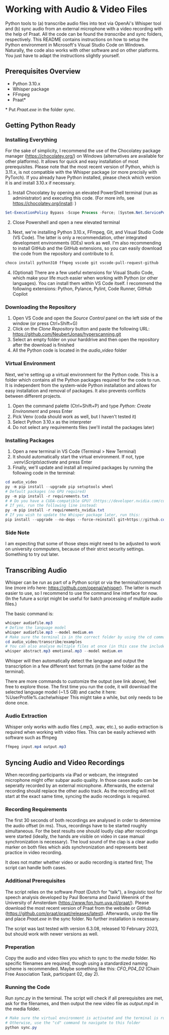 # Working with Audio & Video Files

Python tools to (a) transcribe audio files into text via OpenAi's Whisper tool and (b) sync audio from an external microphone with a video recording with the help of Praat. All the code can be found the _transcribe_ and _sync_ folders, respectively.
This README contains instructions on how to setup the Python environment in Microsoft's Visual Studio Code on Windows. Naturally, the code also works with other software and on other platforms. You just have to adapt the instructions slightly yourself.

## Prerequisites Overview

* Python 3.10.x
* Whisper package
* FFmpeg
* Praat*

\* Put _Praat.exe_ in the folder _sync_.

## Getting Python Ready

### Installing Everything

For the sake of simplicity, I recommend the use of the Chocolatey package manager (<https://chocolatey.org/>) on Windows (alternatives are available for other platforms). It allows for quick and easy installation of most prerequisites.
Please note that the most recent version of Python, which is 3.11.x, is not compatible with the Whisper package (or more precisily with PyTorch). If you already have Python installed, please check which version it is and install 3.10.x if necessary.

1. Install Chocolatey by opening an elevated PowerShell terminal (run as administrator) and executing this code. (For more info, see <https://chocolatey.org/install>: )

``` powershell
Set-ExecutionPolicy Bypass -Scope Process -Force; [System.Net.ServicePointManager]::SecurityProtocol = [System.Net.ServicePointManager]::SecurityProtocol -bor 3072; iex ((New-Object System.Net.WebClient).DownloadString('https://community.chocolatey.org/install.ps1'))
```

2. Close Powershell and open a new elevated terminal

3. Next, we're installing Python 3.10.x, FFmpeg, Git, and Visual Studio Code (VS Code). The latter is only a recommendation, other integrated development environments (IDEs) work as well. I'm also recommending to install GitHub and the GitHub extensions, so you can easily download the code from the repository and contribute to it.

``` powershell
choco install python310 ffmpeg vscode git vscode-pull-request-github
```

4. (Optional) There are a few useful extensions for Visual Studio Code, which make your life much easier when working with Python (or other languages). You can install them within VS Code itself.
I recommend the following extensions: Python, Pylance, Pylint, Code Runner, GitHub Copilot

### Downloading the Repository

1. Open VS Code and open the _Source Control_ panel on the left side of the window (or press Ctrl+Shift+G)
2. Click on the _Clone Repository_ button and paste the following URL: <https://github.com/NeubertJonas/hyperscanning.git>
3. Select an empty folder on your harddrive and then open the repository after the download is finished
4. All the Python code is located in the _audio\_video_ folder

### Virtual Environment

Next, we're setting up a virtual environment for the Python code. This is a folder which contains all the Python packages required for the code to run. It is independent from the system-wide Python installation and allows for easy installation and removal of packages. It also prevents conflicts between different projects.

1. Open the command palette (Ctrl+Shift+P) and type _Python: Create Environment_ and press Enter
2. Pick Venv (coda should work as well, but I haven't tested it)
3. Select Python 3.10.x as the interpreter
4. Do not select any requirements files (we'll install the packages later)

### Installing Packages

1. Open a new terminal in VS Code (Terminal > New Terminal)
2. It should automatically start the virtual environment. If not, type _.venv\Scripts\activate_ and press Enter
3. Finally, we'll update and install all required packages by running the following code in the terminal:

``` powershell
cd audio_video
py -m pip install --upgrade pip setuptools wheel
# Default packages (no GPU required)
py -m pip install -r requirements.txt
# # Do you have a CUDA-compatible GPU? (https://developer.nvidia.com/cuda-gpus)
# If yes, run the following line instead:
py -m pip install -r requirements_nvidia.txt
# If you wish to update the Whisper package later, run this:
pip install --upgrade --no-deps --force-reinstall git+https://github.com/openai/whisper.git
```

### Side Note

I am expecting that some of those steps might need to be adjusted to work on university commputers, because of their strict security settings. Something to try out later.

## Transcribing Audio

Whisper can be run as part of a Python script or via the terminal/command line (more info here: <https://github.com/openai/whisper>). The latter is much easier to use, so I recommend to use the command line interface for now.
(In the future a script might be useful for batch processing of multiple audio files.)

The basic command is:

``` powershell
whisper audiofile.mp3
# Define the language model
whisper audiofile.mp3 --model medium.en
# Make sure the terminal is in the correct folder by using the cd command
cd audio_video/transcribe/examples
# You can also analyse multiple files at once (in this case the included example files)
whisper abstract.mp3 emotional.mp3 --model medium.en
```

Whisper will then automatically detect the language and output the transcription in a few different text formats (in the same folder as the terminal).

There are more commands to customize the output (see link above), feel free to explore those. The first time you run the code, it will download the selected language model (~1.5 GB) and cache it here: %UserProfile%\.cache\whisper
This might take a while, but only needs to be done once.

### Audio Extraction

Whisper only works with audio files (.mp3, .wav, etc.), so audio extraction is required when working with video files. This can be easily achieved with software such as ffmpeg

``` powershell
ffmpeg input.mp4 output.mp3
```

## Syncing Audio and Video Recordings

When recording participants via iPad or webcam, the integrated microphone might offer subpar audio quality. In those cases audio can be seperatly recorded by an external microphone. Afterwards, the external recording should replace the other audio track. As the recording will not start at the exact same time, syncing the audio recordings is required.

### Recording Requirements

The first 30 seconds of both recordings are analysed in order to determine the audio offset (in ms). Thus, recordings have to be started roughly simultaneous. For the best results one should loudly clap after recordings were started (ideally, the hands are visible on video in case manual synchronization is necessary). The loud sound of the clap is a clear audio marker on both files which aids synchronization and represents best practice in video recording.

It does not matter whether video or audio recording is started first; The script can handle both cases.

### Additional Prerequisites

The script relies on the software _Praat_ (Dutch for "talk"), a linguistic tool for speech analysis developed by Paul Boersma and David Weenink of the University of Amsterdam (<https://www.fon.hum.uva.nl/praat/>). Please download the most recent version of Praat from the website or GitHub (<https://github.com/praat/praat/releases/latest>). Afterwards, unzip the file and place _Praat.exe_ in the sync folder. No further installation is necessary.

The script was last tested with version 6.3.08, released 10 February 2023, but should work with newer versions as well.

### Preperation

Copy the audio and video files you which to sync to the _media_ folder. No specific filenames are required, though using a standardized naming scheme is recommended. Maybe something like this: _CFO\_P04\_D2_ (Chain Free Association Task, participant 02, day 2).

### Running the Code

Run _sync.py_ in the terminal. The script will check if all prerequisites are met, ask for the filenames, and then output the new video file as _output.mp4_ in the media folder.

``` powershell
# Make sure the virtual environment is activated and the terminal is running in the "sync" folder
# Otherwise, use the "cd" command to navigate to this folder
python sync.py
```
